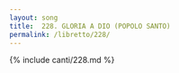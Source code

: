 ```yaml
---
layout: song
title:  228. GLORIA A DIO (POPOLO SANTO)
permalink: /libretto/228/
---
```

{% include canti/228.md %}   